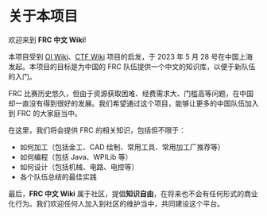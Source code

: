 # 关于本项目

欢迎来到 **FRC 中文 Wiki**!

本项目受到 [OI Wiki](https://oi-wiki.org)、[CTF Wiki](https://ctf-wiki.org) 项目的启发，于 2023 年 5 月 28 号在中国上海发起。本项目的目标是为中国的 FRC 队伍提供一个中文的知识库，以便于新队伍的入门。

FRC 比赛历史悠久，但由于资源获取困难、经费需求大、门槛高等问题，在中国却一直没有得到很好的发展。我们希望通过这个项目，能够让更多的中国队伍加入到 FRC 的大家庭当中。

在这里，我们将会提供 FRC 的相关知识，包括但不限于：
- 如何加工（包括金工、CAD 绘制、常用工具、常用加工厂推荐等）
- 如何编程（包括 Java、WPILib 等）
- 如何设计（包括机械、电路、电控等）
- 各个队伍总结的最佳实践

最后，**FRC 中文 Wiki** 属于社区，提倡**知识自由**，在将来也不会有任何形式的商业化行为。我们欢迎任何人加入到社区的维护当中，共同建设这个平台。
